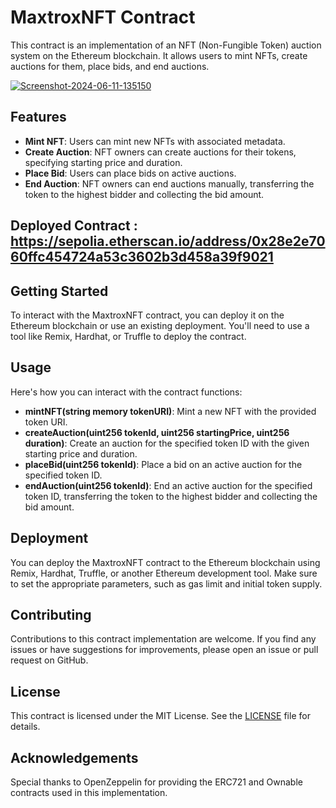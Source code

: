 # MaxtroxNFT Contract

This contract is an implementation of an NFT (Non-Fungible Token) auction system on the Ethereum blockchain. It allows users to mint NFTs, create auctions for them, place bids, and end auctions.

<a href="https://ibb.co/5BDmWN1"><img src="https://i.ibb.co/dG9F0df/Screenshot-2024-06-11-135150.png" alt="Screenshot-2024-06-11-135150" border="0"></a>

## Features

- **Mint NFT**: Users can mint new NFTs with associated metadata.
- **Create Auction**: NFT owners can create auctions for their tokens, specifying starting price and duration.
- **Place Bid**: Users can place bids on active auctions.
- **End Auction**: NFT owners can end auctions manually, transferring the token to the highest bidder and collecting the bid amount.

## Deployed Contract : https://sepolia.etherscan.io/address/0x28e2e7060ffc454724a53c3602b3d458a39f9021


## Getting Started

To interact with the MaxtroxNFT contract, you can deploy it on the Ethereum blockchain or use an existing deployment. You'll need to use a tool like Remix, Hardhat, or Truffle to deploy the contract.

## Usage

Here's how you can interact with the contract functions:

- **mintNFT(string memory tokenURI)**: Mint a new NFT with the provided token URI.
- **createAuction(uint256 tokenId, uint256 startingPrice, uint256 duration)**: Create an auction for the specified token ID with the given starting price and duration.
- **placeBid(uint256 tokenId)**: Place a bid on an active auction for the specified token ID.
- **endAuction(uint256 tokenId)**: End an active auction for the specified token ID, transferring the token to the highest bidder and collecting the bid amount.

## Deployment

You can deploy the MaxtroxNFT contract to the Ethereum blockchain using Remix, Hardhat, Truffle, or another Ethereum development tool. Make sure to set the appropriate parameters, such as gas limit and initial token supply.

## Contributing

Contributions to this contract implementation are welcome. If you find any issues or have suggestions for improvements, please open an issue or pull request on GitHub.

## License

This contract is licensed under the MIT License. See the [LICENSE](LICENSE) file for details.

## Acknowledgements

Special thanks to OpenZeppelin for providing the ERC721 and Ownable contracts used in this implementation.
